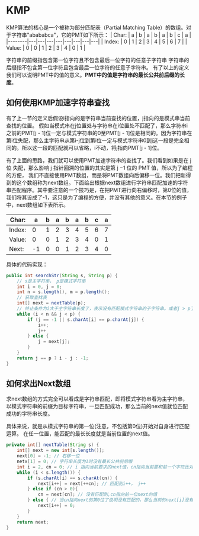 # KMP

KMP算法的核心是一个被称为部分匹配表（Partial Matching Table）的数组。对于字符串"abababca"，它的PMT如下所示：
| Char:  | a | b | a | b | a | b | c | a |
|--------|---|---|---|---|---|---|---|---|
| Index: | 0 | 1 | 2 | 3 | 4 | 5 | 6 | 7 |
| Value: | 0 | 0 | 1 | 2 | 3 | 4 | 0 | 1 |

字符串的前缀指包含第一位字符且不包含最后一位字符的任意子字符串
字符串的后缀指不包含第一位字符且包含最后一位字符的任意子字符串。
有了以上的定义我们可以说明PMT中的值的意义。**PMT中的值是字符串的最长公共前后缀的长度**。

## 如何使用KMP加速字符串查找

有了上一节的定义后假设i指向的是字符串当前查找的位置，j指向的是模式串当前查找的位置。
假如当模式串在j位置处与字符串在i位置处不匹配了，那么字符串i之前的PMT[j - 1]位一定与模式字符串的0至PMT[j - 1]位是相同的。因为字符串在第i位失配，那么主字符串从第i-j位到第i位一定与模式字符串0到j这一段是完全相同的。所以这一段的匹配就可以省略，i不动，将j指向PMT[j - 1]位。

有了上面的思路，我们就可以使用PMT加速字符串的查找了。我们看到如果是在 j 位 失配，那么影响 j 指针回溯的位置的其实是第 j −1 位的 PMT 值，所以为了编程的方便， 我们不直接使用PMT数组，而是将PMT数组向后偏移一位。我们把新得到的这个数组称为next数组。下面给出根据next数组进行字符串匹配加速的字符串匹配程序。其中要注意的一个技巧是，在把PMT进行向右偏移时，第0位的值，我们将其设成了-1，这只是为了编程的方便，并没有其他的意义。在本节的例子中，next数组如下表所示。

| Char:  | a | b | a | b | a | b | c | a |
|--------|---|---|---|---|---|---|---|---|
| Index: | 0 | 1 | 2 | 3 | 4 | 5 | 6 | 7 |
| Value: | 0 | 0 | 1 | 2 | 3 | 4 | 0 | 1 |
| Next:  | -1| 0 | 0 | 1 | 2 | 3 | 4 | 0 |

具体的代码实现：

```java
public int searchStr(String s, String p) {
    // s是主字符串， p是模式字符串
    int i = 0, j = 0;
    int n = s.length(), m = p.length();
    // 获取查找表
    int[] next = nextTable(p);
    // 终止条件为i大于主字符串长度了，表示没有匹配模式字符串的子字符串。或者j > p了表示已经匹配到了第一个模式字符串，i - j就为出现的模式字符串在主字符串中的第一个索引。
    while (i < n && j < p) {
        if (j == -1 || s.charAt[i] == p.charAt[j]) {
            i++;
            j++
        } else {
            j = next[j];
        }
    }
    return j == p ? i - j : -1;
}
```

## 如何求出Next数组

求next数组的方式完全可以看成是字符串匹配，即将模式字符串看为主字符串，以模式字符串的前缀为目标字符串，一旦匹配成功，那么当前的next值就位匹配成功的字符串长度。

具体来说，就是从模式字符串的第一位(注意，不包括第0位)开始对自身进行匹配运算。 在任一位置，能匹配的最长长度就是当前位置的next值。

```java
private int[] nextTable(String s) {
    int[] next = new int[s.length()];
    next[0] = -1; // 右移一位
    netx[1] = 0; // 字符串长度为1时没有最长公共前后缀
    int i = 2, cn = 0; // i 指向当前要求的next值，cn指向当前要和前一个字符比对的下标
    while (i < s.length()) {
        if (s.charAt(i) == s.charAt(cn)) {
            next[i++] = next[++cn]; // 匹配到i++， j++
        } else if (cn > 0){
            cn = next[cn]; // 没有匹配到,cn指向前一位next的值
        } else { // 当cn指向next的第0位了说明没有匹配的，那么当前的next[i]没有公共前后缀，所以为0
            next[i++] = 0;
        }
    }
    return next;
}
```
